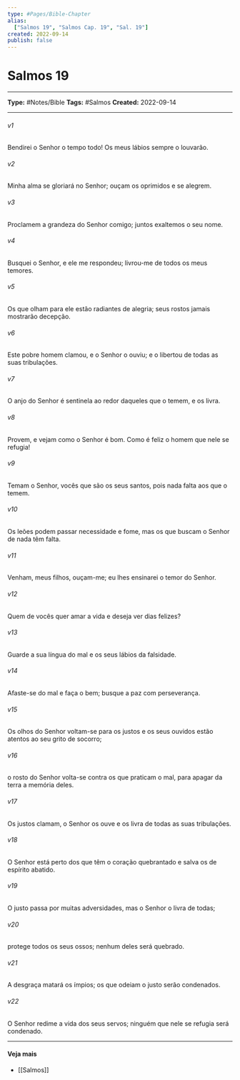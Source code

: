 ```yaml
---
type: #Pages/Bible-Chapter
alias:
  ["Salmos 19", "Salmos Cap. 19", "Sal. 19"]
created: 2022-09-14
publish: false
---
```


# Salmos 19

---

**Type:** #Notes/Bible
**Tags:** #Salmos
**Created:** 2022-09-14

---

###### v1
Bendirei o Senhor o tempo todo! Os meus lábios sempre o louvarão.
###### v2
Minha alma se gloriará no Senhor; ouçam os oprimidos e se alegrem.
###### v3
Proclamem a grandeza do Senhor comigo; juntos exaltemos o seu nome.
###### v4
Busquei o Senhor, e ele me respondeu; livrou-me de todos os meus temores.
###### v5
Os que olham para ele estão radiantes de alegria; seus rostos jamais mostrarão decepção.
###### v6
Este pobre homem clamou, e o Senhor o ouviu; e o libertou de todas as suas tribulações.
###### v7
O anjo do Senhor é sentinela ao redor daqueles que o temem, e os livra.
###### v8
Provem, e vejam como o Senhor é bom. Como é feliz o homem que nele se refugia!
###### v9
Temam o Senhor, vocês que são os seus santos, pois nada falta aos que o temem.
###### v10
Os leões podem passar necessidade e fome, mas os que buscam o Senhor de nada têm falta.
###### v11
Venham, meus filhos, ouçam-me; eu lhes ensinarei o temor do Senhor.
###### v12
Quem de vocês quer amar a vida e deseja ver dias felizes?
###### v13
Guarde a sua língua do mal e os seus lábios da falsidade.
###### v14
Afaste-se do mal e faça o bem; busque a paz com perseverança.
###### v15
Os olhos do Senhor voltam-se para os justos e os seus ouvidos estão atentos ao seu grito de socorro;
###### v16
o rosto do Senhor volta-se contra os que praticam o mal, para apagar da terra a memória deles.
###### v17
Os justos clamam, o Senhor os ouve e os livra de todas as suas tribulações.
###### v18
O Senhor está perto dos que têm o coração quebrantado e salva os de espírito abatido.
###### v19
O justo passa por muitas adversidades, mas o Senhor o livra de todas;
###### v20
protege todos os seus ossos; nenhum deles será quebrado.
###### v21
A desgraça matará os ímpios; os que odeiam o justo serão condenados.
###### v22
O Senhor redime a vida dos seus servos; ninguém que nele se refugia será condenado.


---

#### Veja mais

- [[Salmos]]
